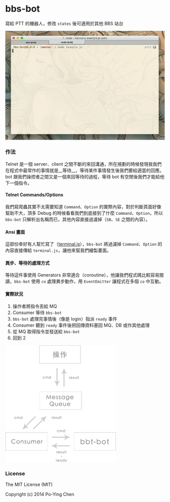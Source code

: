 bbs-bot
=======

寫給 PTT 的機器人，修改 `states` 後可適用於其他 BBS 站台

![demo](./demo.gif)

### 作法

Telnet 是一個 server、client 之間不斷的來回溝通，所在規劃的時候發現我我們在程式中最常作的事情就是__等待__，等待某件事情發生後我們要給適當的回應。bot 跟我們操控者之間又是一個來回等待的過程，等待 bot 有空閒後我們才能給他下一個指令。

#### Telnet Commands/Options

我們寫爬蟲其實不太需要知道 `Command`、`Option` 的實際內容，對於判斷頁面好像幫助不大，頂多 Debug 的時候看看我們到底接到了什麼 `Command`、`Option`，所以 `bbs-bot` 只解析出名稱而已，其他內容直接過濾掉（`SB`、`SE` 之間的內容）。

#### Ansi 畫面

這部份幸好有人幫忙寫了（[terminal.js](https://github.com/Gottox/terminal.js)），`bbs-bot` 將過濾掉 `Command`、`Option` 的內容直接傳給 `terminal.js`，讓他來幫我們繪製畫面。

#### 異步、等待的處理方式

等待這件事使用 Generators 非常適合（coroutine），他讓我們程式碼比較容易閱讀，`bbs-bot` 使用 `co` 處理異步動作，用 `EventEmitter` 讓程式在多個 `co` 中互動。

#### 實際狀況

1. 操作者將指令丟給 MQ
2. Consumer 等待 `bbs-bot`
3. `bbs-bot` 處理完事情後（像是 login）指派 `ready` 事件
4. Consumer 聽到 `ready` 事件後把回傳資料塞回 MQ、DB 或作其他處理
5. 從 MQ 取得指令並發送給 `bbs-bot`
6. 回到 2

![design](./design.png)

### License

The MIT License (MIT)

Copyright (c) 2014 Po-Ying Chen
